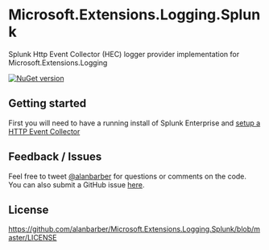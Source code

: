 # Microsoft.Extensions.Logging.Splunk

Splunk Http Event Collector (HEC) logger provider implementation for Microsoft.Extensions.Logging

[![NuGet version](https://badge.fury.io/nu/NLog.Targets.Splunk.svg)](https://badge.fury.io/nu/Microsoft.Extensions.Logging.Splunk)

## Getting started

First you will need to have a running install of Splunk Enterprise and [setup a HTTP Event Collector](http://docs.splunk.com/Documentation/Splunk/latest/Data/UsetheHTTPEventCollector)



## Feedback / Issues

Feel free to tweet [@alanbarber](http://twitter.com/alanbarber) for questions or comments on the code.  
You can also submit a GitHub issue [here](https://github.com/alanbarber/Microsoft.Extensions.Logging.Splunk/issues).

## License

https://github.com/alanbarber/Microsoft.Extensions.Logging.Splunk/blob/master/LICENSE